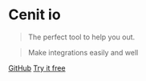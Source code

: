 # Cenit io

> The perfect tool to help you out.

> Make integrations easily and well


[GitHub](https://github.com/cenit-io)
[Try it free](https://cenit.io/)
